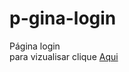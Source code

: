 # p-gina-login
Página login
<br>
para vizualisar clique
<a href="https://donphilocardy.github.io/p-gina-login/">Aqui</a>
